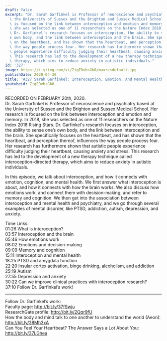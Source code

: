 ```yaml
---
draft: false
excerpt: "Dr. Sarah Garfinkel is Professor of neuroscience and psychiatry based at\
  \ the University of Sussex and the Brighton and Sussex Medical School. Her research\
  \ is focused on the link between interoception and emotion and memory. In 2018,\
  \ she was selected as one of 11 researchers on the Nature Index 2018 Rising Stars.\
  \ Dr. Garfinkel's research focuses on interoception, the ability to sense one\u2019\
  s own body, and the link between interoception and the brain. She specifically focuses\
  \ on the heartbeat, and has shown that the heartbeat, and perception thereof, influences\
  \ the way people process fear. Her research has furthermore shown that autistic\
  \ people experience difficulty judging their heartbeat, causing anxiety and stress.\
  \ This research has led to the development of a new therapy technique called interoception-directed\
  \ therapy, which aims to reduce anxiety in autistic individuals."
id: '327'
image: https://i.ytimg.com/vi/ZigEDvbsGb8/maxresdefault.jpg
publishDate: 2020-04-30
title: '#327 Sarah Garfinkel: Interoception, Emotion, And Mental Health'
youtubeid: ZigEDvbsGb8
---
```

RECORDED ON FEBRUARY 20th, 2020.  
Dr. Sarah Garfinkel is Professor of neuroscience and psychiatry based at the University of Sussex and the Brighton and Sussex Medical School. Her research is focused on the link between interoception and emotion and memory. In 2018, she was selected as one of 11 researchers on the Nature Index 2018 Rising Stars. Dr. Garfinkel's research focuses on interoception, the ability to sense one’s own body, and the link between interoception and the brain. She specifically focuses on the heartbeat, and has shown that the heartbeat, and perception thereof, influences the way people process fear. Her research has furthermore shown that autistic people experience difficulty judging their heartbeat, causing anxiety and stress. This research has led to the development of a new therapy technique called interoception-directed therapy, which aims to reduce anxiety in autistic individuals.

In this episode, we talk about interoception, and how it connects with emotion, cognition, and mental health. We first answer what interoception is about, and how it connects with how the brain works. We also discuss how emotions work, and connect them with decision-making, and refer to memory and cognition. We then get into the association between interoception and mental health and psychiatry, and we go through several examples of mental disorder, like PTSD, addiction, autism, depression, and anxiety.

Time Links:  
01:26  What is interoception?  
03:57  Interoception and the brain  
05:46  How emotions work  
08:02  Emotions and decision-making  
09:09  Memory and cognition  
15:11  Interoception and mental health  
18:25  PTSD and amygdala function  
22:20  Insular cortex activation, binge drinking, alcoholism, and addiction  
25:19  Autism  
27:55  Depression and anxiety  
30:22  Can we improve clinical practices with interoception research?  
37:10  Follow Dr. Garfinkel’s work!

---

Follow Dr. Garfinkel’s work:  
Faculty page: http://bit.ly/37fSwju  
ResearchGate profile: http://bit.ly/2Qqr9fU  
How the body and mind talk to one another to understand the world (Aeon): http://bit.ly/38Mh3xA  
Can You Feel Your Heartbeat? The Answer Says a Lot About You: http://bit.ly/37LGhea
